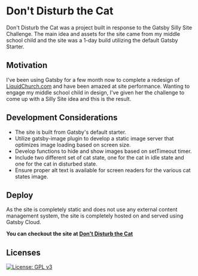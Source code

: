 #  Don't Disturb the Cat

Don't Disturb the Cat was a project built in response to the Gatsby Silly Site Challenge. The main idea and assets for the site came from my middle school child and the site was a 1-day build utilizing the default Gatsby Starter.

## Motivation

I've been using Gatsby for a few month now to complete a redesign of [LiquidChurch.com](https://liquidchurch.com) and have been amazed at site performance. Wanting to engage my middle school child in design, I've given her the challenge to come up with a Silly Site idea and this is the result.

## Development Considerations

* The site is built from Gatsby's default starter.
* Utilize gatsby-image plugin to develop a static image server that optimizes image loading based on screen size.
* Develop functions to hide and show images based on setTimeout timer.
* Include two different set of cat state, one for the cat in idle state and one for the cat in disturbed state.
* Ensure proper alt text is available for screen readers for the various cat states image.

## Deploy

As the site is completely static and does not use any external content management system, the site is completely hosted on and served using Gatsby Cloud.

**You can checkout the site at [Don't Disturb the Cat](http://dontdisturbthecat.gtsb.io/)**

## Licenses

[![License: GPL v3](https://img.shields.io/badge/License-GPLv3-blue.svg)](https://www.gnu.org/licenses/gpl-3.0)
